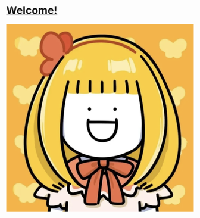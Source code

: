 # [Welcome!](https://nexmaker-fab.github.io/2023zjude-YSD/)
![](https://github.com/erkoww/YSD_img/blob/main/img/FYJ.png?raw=true)
